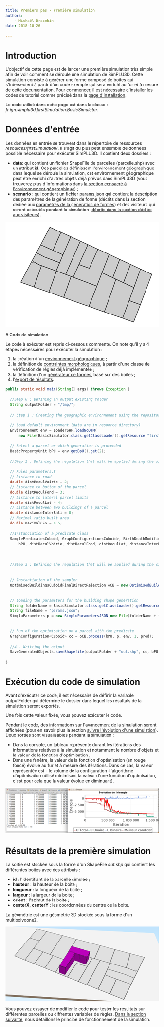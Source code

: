 ```yaml
---
title: Premiers pas - Première simulation
authors:
    - Mickaël Brasebin
date: 2018-10-26

---
```


# Introduction

L'objectif de cette page est de lancer une première simulation très simple afin de voir comment se déroule une simulation de SimPLU3D. Cette simulation consiste à générer une forme composé de boites qui s'intersectent à partir d'un code exemple qui sera enrichi au fur et à mesure de cette documentation. Pour commencer, il est nécessaire  d'installer les codes de tutoriel comme précisé dans la [page d'installation](installation.md).

Le code utilisé dans cette page est dans la classe :  *fr.ign.simplu3d.firstSimulation.BasicSimulator*.

# Données d'entrée

Les données en entrée se trouvent dans le répertoire de ressources *resources/firstSimulation/*. Il s'agit du plus petit ensemble de données possible nécessaire pour exécuter SimPLU3D. Il contient deux dossiers :
- **data**: qui contient un fichier ShapeFile de parcelles (parcelle.shp) avec un attribut **id**. Ces parcelles définissent l'environnement géographique dans lequel se déroule la simulation, cet environnement géographique peut être enrichi d'autres objets déjà prévus dans SimPLU3D (vous trouverez plus d'informations dans [la section consacré à l'environnement géographique](/../envgeo/intro.md)) ;
- **scenario** : qui contient un fichier params.json qui contient la description des paramètres de la génération de forme (décrits dans la section dédiée aux [paramètres de la génération de formes](..//generator/custom-generator.md)) et des visiteurs qui seront exécutés pendant la simulation ([décrits dans la section dédiée aux visiteurs](../Visitor/intro.md)).

![Carte des données en entrée](img/data-in-simu0.png)


# Code de simulation

Le code à exécuter est repris ci-dessous commenté. On note qu'il y a 4 étapes nécessaires pour exécuter la simulation :

1. la création d'un [environnement géographique](/../envgeo/intro.md) ;
2. la définition de [contraintes morphologiques](/../rules/intro.md), à partir d'une classe de vérification de règles déjà implémentée ;
3. la définition d'un [générateur de formes](/../generator/intro.md), basé sur des boites ;
4. l'[export de résultats](export.md).

```Java
public static void main(String[] args) throws Exception {

  //Step 0 ; Defining an output existing folder
  String outputFolder = "/tmp/";

  // Step 1 : Creating the geographic environnement using the repository that contains the data

  // Load default environment (data are in resource directory)
  Environnement env = LoaderSHP.loadNoDTM(
      new File(BasicSimulator.class.getClassLoader().getResource("firstSimulation/data/").getPath()));

  // Select a parcel on which generation is proceeded
  BasicPropertyUnit bPU = env.getBpU().get(2);

  //Step 2 : Defining the regulation that will be applied during the simulation

  // Rules parameters.8
  // Distance to road
  double distReculVoirie = 2;
  // Distance to bottom of the parcel
  double distReculFond = 3;
  // Distance to lateral parcel limits
  double distReculLat = 4;
  // Distance between two buildings of a parcel
  double distanceInterBati = 0;
  // Maximal ratio built area
  double maximalCES = 0.5;

  //Instanciation of a predicate class
  SamplePredicate<Cuboid, GraphConfiguration<Cuboid>, BirthDeathModification<Cuboid>> pred = new SamplePredicate<>(
      bPU, distReculVoirie, distReculFond, distReculLat, distanceInterBati, maximalCES);



  //Step 3 : Defining the regulation that will be applied during the simulation


  // Instantiation of the sampler
  OptimisedBuildingsCuboidFinalDirectRejection oCB = new OptimisedBuildingsCuboidFinalDirectRejection();


  // Loading the parameters for the building shape generation
  String folderName = BasicSimulator.class.getClassLoader().getResource("firstSimulation/scenario/").getPath();
  String fileName = "params.json";
  SimpluParameters p = new SimpluParametersJSON(new File(folderName + fileName));


  // Run of the optimisation on a parcel with the predicate
  GraphConfiguration<Cuboid> cc = oCB.process(bPU, p, env, 1, pred);

  //4 - Writting the output
  SaveGeneratedObjects.saveShapefile(outputFolder + "out.shp", cc, bPU.getId(), 0);

}
```
# Exécution du code de simulation

Avant d'exécuter ce code, il est nécessaire de définir la variable outputFolder qui détermine le dossier dans lequel les résultats de la simulation seront exportés.

Une fois cette valeur fixée, vous pouvez exécuter le code.

Pendant le code, des informations sur l'avancement de la simulation seront affichées (pour en savoir plus la section [suivre l'évolution d'une simulation](../visitor/intro.md)).
Deux sorties sont visualisables pendant la simulation :
- Dans la console, un tableau représente durant les itérations des informations relatives à la simulation et notamment le nombre d'objets et la valeur de la fonction d'optimisation ;
- Dans une fenêtre, la valeur de la fonction d'optimisation (en rouge foncé) évolue au fur et à mesure des itérations. Dans ce cas, la valeur représentée est - le volume de la configuration (l'algorithme d'optimisation utilisé minimisant la valeur d'une fonction d'optimisation, c'est pour cela que la valeur évolue en diminuant).


![Image des visiteurs pendant la simulation](img/duringsimulation.png)

# Résultats de la première simulation

La sortie est stockée sous la forme d'un ShapeFile *out.shp* qui contient les différentes boites avec des attributs :

- **id** : l'identifiant de la parcelle simulée ;
- **hauteur** : la hauteur de la boite ;
- **longueur** : la longueur de la boite ;
- **largeur** : la largeur de la boite ;
- **orient** : l'azimut de la boite ;
- **centerX**, **centerY** : les coordonnées du centre de la boite.

La géométrie est une géométrie 3D stockée sous la forme d'un multipolygoneZ.

![Image présentant le résultat d'une simulation](img/results-simu-0.png)

Vous pouvez essayer de modifier le code pour tester les résultats sur différentes parcelles ou diffrentes variables de règles. [Dans la section suivante](../principe/intro.md), nous détaillons le principe de fonctionnement de la simulation.
